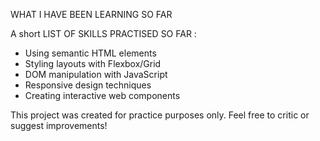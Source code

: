   WHAT I HAVE BEEN LEARNING SO FAR

A short LIST OF SKILLS PRACTISED SO FAR :

- Using semantic HTML elements
- Styling layouts with Flexbox/Grid
- DOM manipulation with JavaScript
- Responsive design techniques
- Creating interactive web components

This project was created for practice purposes only. Feel free to critic  or suggest improvements!
